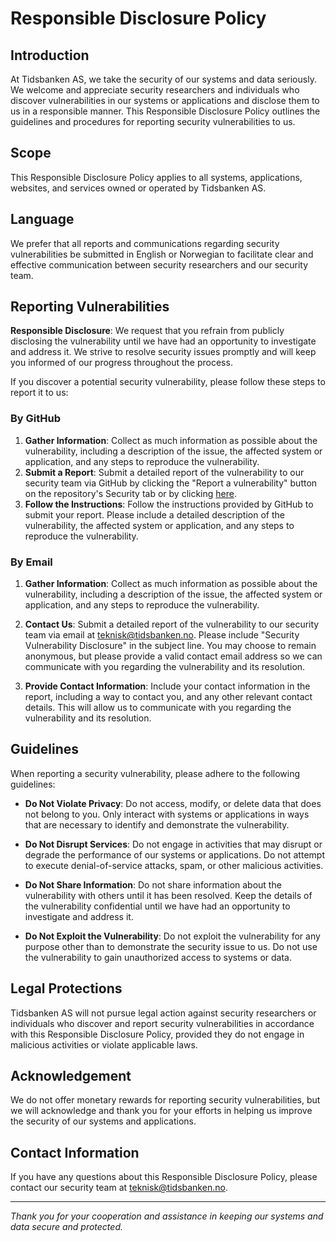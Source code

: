 # Responsible Disclosure Policy

## Introduction

At Tidsbanken AS, we take the security of our systems and data seriously. We welcome and appreciate security researchers and individuals who discover vulnerabilities in our systems or applications and disclose them to us in a responsible manner. This Responsible Disclosure Policy outlines the guidelines and procedures for reporting security vulnerabilities to us.

## Scope

This Responsible Disclosure Policy applies to all systems, applications, websites, and services owned or operated by Tidsbanken AS.

## Language

We prefer that all reports and communications regarding security vulnerabilities be submitted in English or Norwegian to facilitate clear and effective communication between security researchers and our security team.


## Reporting Vulnerabilities

**Responsible Disclosure**: We request that you refrain from publicly disclosing the vulnerability until we have had an opportunity to investigate and address it. We strive to resolve security issues promptly and will keep you informed of our progress throughout the process.

If you discover a potential security vulnerability, please follow these steps to report it to us:

### By GitHub
1. **Gather Information**: Collect as much information as possible about the vulnerability, including a description of the issue, the affected system or application, and any steps to reproduce the vulnerability.
2. **Submit a Report**: Submit a detailed report of the vulnerability to our security team via GitHub by clicking the "Report a vulnerability" button on the repository's Security tab or by clicking [here](https://github.com/Tidsbanken/security/security/advisories/new).
3. **Follow the Instructions**: Follow the instructions provided by GitHub to submit your report. Please include a detailed description of the vulnerability, the affected system or application, and any steps to reproduce the vulnerability.

### By Email

1. **Gather Information**: Collect as much information as possible about the vulnerability, including a description of the issue, the affected system or application, and any steps to reproduce the vulnerability.

2. **Contact Us**: Submit a detailed report of the vulnerability to our security team via email at [teknisk@tidsbanken.no](mailto:teknisk@tidsbanken.no). Please include "Security Vulnerability Disclosure" in the subject line. You may choose to remain anonymous, but please provide a valid contact email address so we can communicate with you regarding the vulnerability and its resolution.

3. **Provide Contact Information**: Include your contact information in the report, including a way to contact you, and any other relevant contact details. This will allow us to communicate with you regarding the vulnerability and its resolution.

## Guidelines

When reporting a security vulnerability, please adhere to the following guidelines:

- **Do Not Violate Privacy**: Do not access, modify, or delete data that does not belong to you. Only interact with systems or applications in ways that are necessary to identify and demonstrate the vulnerability.

- **Do Not Disrupt Services**: Do not engage in activities that may disrupt or degrade the performance of our systems or applications. Do not attempt to execute denial-of-service attacks, spam, or other malicious activities.

- **Do Not Share Information**: Do not share information about the vulnerability with others until it has been resolved. Keep the details of the vulnerability confidential until we have had an opportunity to investigate and address it.

- **Do Not Exploit the Vulnerability**: Do not exploit the vulnerability for any purpose other than to demonstrate the security issue to us. Do not use the vulnerability to gain unauthorized access to systems or data.

## Legal Protections

Tidsbanken AS will not pursue legal action against security researchers or individuals who discover and report security vulnerabilities in accordance with this Responsible Disclosure Policy, provided they do not engage in malicious activities or violate applicable laws.

## Acknowledgement
We do not offer monetary rewards for reporting security vulnerabilities, but we will acknowledge and thank you for your efforts in helping us improve the security of our systems and applications.

## Contact Information

If you have any questions about this Responsible Disclosure Policy, please contact our security team at [teknisk@tidsbanken.no](mailto:teknisk@tidsbanken.no).

---

_Thank you for your cooperation and assistance in keeping our systems and data secure and protected._
